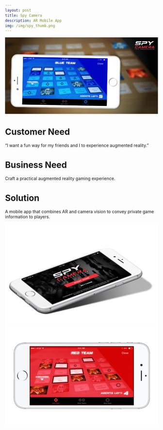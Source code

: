 ```yaml
---
layout: post
title: Spy Camera
description: AR Mobile App
img: /img/spy_thumb.png
---
```


<img class="img_scale" src="/img/spy_cover.png"/>

# Customer Need
“I want a fun way for my friends and I to experience augmented reality.”

# Business Need
Craft a practical augmented reality gaming experience.

# Solution
A mobile app that combines AR and camera vision to convey private game information to players.

<img class="img_scale" src="/img/spy1.png"/>

<img class="img_scale" src="/img/spy2.png"/>
